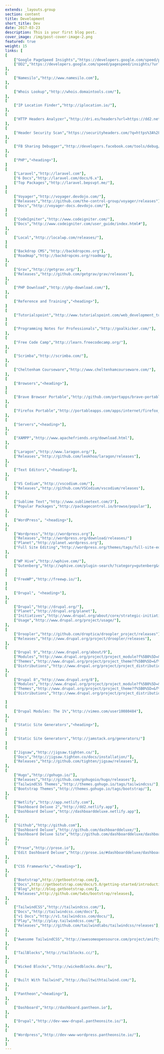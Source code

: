 ```yaml
---
extends: _layouts.group
section: content
title: Development
short_title: Dev
date: 2017-03-23
description: This is your first blog post.
cover_image: /img/post-cover-image-2.png
featured: true
weight: 15
links: [
[
    ["Google PageSpeed Insights","https://developers.google.com/speed/pagespeed/insights/"],
    ["DD2","https://developers.google.com/speed/pagespeed/insights/?url=https%3A%2F%2Fdd2.netlify.app%2F"],
],
[
    ["Namesilo","http://www.namesilo.com"],
],
[
    ["Whois Lookup","http://whois.domaintools.com/"],
],
[
    ["IP Location Finder","http://iplocation.io/"],
],
[
    ["HTTP Headers Analyzer","http://dri.es/headers?url=https://dd2.netlify.app"],
],
[
    ["Header Security Scan","https://securityheaders.com/?q=https%3A%2F%2Fdd2.netlify.app%2F"],
],
[
    ["FB Sharing Debugger","http://developers.facebook.com/tools/debug/"],
],
[
    ["PHP","<heading>"],
]
[
    ["Laravel","http://laravel.com"],
    ["6 Docs","http://laravel.com/docs/6.x"],
    ["Top Packages","http://laravel.bepsvpt.me/"],
]
[
    ["Voyager","http://voyager.devdojo.com/"],
    ["Releases","http://github.com/the-control-group/voyager/releases"],
    ["Docs","http://voyager-docs.devdojo.com/"],
]
[
    ["CodeIgniter","http://www.codeigniter.com/"],
    ["Docs","http://www.codeigniter.com/user_guide/index.html#"],
],
[
    ["Local","http://localwp.com/releases/"],
]
[
    ["Backdrop CMS","http://backdropcms.org"],
    ["Roadmap","http://backdropcms.org/roadmap"],
],
[
    ["Grav","http://getgrav.org/"],
    ["Releases","http://github.com/getgrav/grav/releases"],
],
[
    ["PHP Download","http://php-download.com/"],
],
[
    ["Reference and Training","<heading>"],
]
[
    ["Tutorialspoint","http://www.tutorialspoint.com/web_development_tutorials.htm"],
]
[
    ["Programming Notes for Professionals","http://goalkicker.com/"],
],
[
    ["Free Code Camp","http://learn.freecodecamp.org/"],
],
[
    ["Scrimba","http://scrimba.com/"],
],
[
    ["Cheltenham Courseware","http://www.cheltenhamcourseware.com/"],
],
[
    ["Browsers","<heading>"],
]
[
    ["Brave Browser Portable","http://github.com/portapps/brave-portable/releases"],
],
[
    ["Firefox Portable","http://portableapps.com/apps/internet/firefox_portable"],
],
[
    ["Servers","<heading>"],
],
[
    ["XAMPP","http://www.apachefriends.org/download.html"],
],
[
    ["Laragon","http://www.laragon.org/"],
    ["Releases","http://github.com/leokhoa/laragon/releases"],
],
[
    ["Text Editors","<heading>"],
],
[
    ["VS Codium","http://vscodium.com/"],
    ["Releases","http://github.com/VSCodium/vscodium/releases"],
],
[
    ["Sublime Text","http://www.sublimetext.com/3"],
    ["Popular Packages","http://packagecontrol.io/browse/popular"],
],
[
    ["WordPress", "<heading>"],
],
[
    ["Wordpress","http://wordpress.org"],
    ["Releases","http://wordpress.org/download/releases/"]
    ["Planet","http://planet.wordpress.org"],
    ["Full Site Editing","http://wordpress.org/themes/tags/full-site-editing/"],
],
[
    ["WP Hive","http://wphive.com/"],
    ["Gutenberg","http://wphive.com/plugin-search/?category=gutenberg&search=&sortby=active-installs-desc"],
]
[
    ["FreeWP","http://freewp.io/"],
]
[
    ["Drupal", "<heading>"],
],
[
    ["Drupal","http://drupal.org/"],
    ["Planet","http://drupal.org/planet"],
    ["Initiatives","http://www.drupal.org/about/core/strategic-initiatives"],
    ["Usage","http://www.drupal.org/project/usage/"],
],
[
    ["Droopler","http://github.com/droptica/droopler_project/releases"],
    ["Releases","http://www.drupal.org/project/droopler/releases"],
],
[
    ["Drupal 9","http://www.drupal.org/about/9"],
    ["Modules","http://www.drupal.org/project/project_module?f%5B0%5D=&f%5B1%5D=&f%5B2%5D=&f%5B3%5D=sm_core_compatibility%3A9&f%5B4%5D=sm_field_project_type%3Afull&f%5B5%5D=&f%5B6%5D=&text=&solrsort=ds_project_latest_release+desc&op=Search"],
    ["Themes","http://www.drupal.org/project/project_theme?f%5B0%5D=&f%5B1%5D=&f%5B2%5D=sm_core_compatibility%3A9&f%5B3%5D=sm_field_project_type%3Afull&f%5B4%5D=&f%5B5%5D=&text=&solrsort=ds_project_latest_release+desc&op=Search"],
    ["Distributions","http://www.drupal.org/project/project_distribution?f%5B0%5D=&f%5B1%5D=&f%5B2%5D=sm_core_compatibility%3A9&f%5B3%5D=sm_field_project_type%3Afull&f%5B4%5D=&f%5B5%5D=&text=&solrsort=ds_project_latest_release+desc&op=Search"],
],
[
    ["Drupal 8","http://www.drupal.org/8"],
    ["Modules","http://www.drupal.org/project/project_module?f%5B0%5D=&f%5B1%5D=&f%5B2%5D=&f%5B3%5D=sm_core_compatibility%3A8&f%5B4%5D=sm_field_project_type%3Afull&f%5B5%5D=&f%5B6%5D=&text=&solrsort=ds_project_latest_release+desc&op=Search"],
    ["Themes","http://www.drupal.org/project/project_theme?f%5B0%5D=&f%5B1%5D=&f%5B2%5D=sm_core_compatibility%3A8&f%5B3%5D=sm_field_project_type%3Afull&f%5B4%5D=&f%5B5%5D=&text=&solrsort=ds_project_latest_release+desc&op=Search"],
    ["Distributions","http://www.drupal.org/project/project_distribution?f%5B0%5D=&f%5B1%5D=&f%5B2%5D=sm_core_compatibility%3A8&f%5B3%5D=sm_field_project_type%3Afull&f%5B4%5D=&f%5B5%5D=&text=&solrsort=ds_project_latest_release+desc&op=Search"],

]
[
    ["Drupal Modules: The 1%","http://vimeo.com/user10080484"],
],
[
    ["Static Site Generators","<heading>"],
]
[
    ["Static Site Generators","http://jamstack.org/generators/"]
]
[
    ["Jigsaw","http://jigsaw.tighten.co/"],
    ["Docs","http://jigsaw.tighten.co/docs/installation/"],
    ["Releases","http://github.com/tighten/jigsaw/releases"],
],
[
    ["Hugo","http://gohugo.io/"],
    ["Releases","http://github.com/gohugoio/hugo/releases"],
    ["TailwindCSS Themes","http://themes.gohugo.io/tags/tailwindcss/"],
    ["Bootstrap Themes","http://themes.gohugo.io/tags/bootstrap/"],
],
[
    ["Netlify","http://app.netlify.com"],
    ["Dashboard Deluxe 2","http://dd2.netlify.app"],
    ["Dashboard Deluxe","http://dashboarddeluxe.netlify.app"],
],
[
    ["Github","http://github.com"],
    ["Dashboard Deluxe","http://github.com/dashboarddeluxe/"],
    ["Dashboard Deluxe Site","http://github.com/dashboarddeluxe/dashboarddeluxe.github.io"],
],
[
    ["Prose","http://prose.io"],
    ["Edit Dashboard Deluxe","http://prose.io/#dashboarddeluxe/dashboarddeluxe.github.io/edit/master/index.md"],
],
[
    ["CSS Frameworks","<heading>"],
],
[
    ["Bootstrap",http://getbootstrap.com/],
    ["Docs",http://getbootstrap.com/docs/5.0/getting-started/introduction/],
    ["Blog",http://blog.getbootstrap.com/],
    ["Releases",http://github.com/twbs/bootstrap/releases],
],
[
    ["TailwindCSS","http://tailwindcss.com/"],
    ["Docs","http://tailwindcss.com/docs"],
    ["v1 Docs","http://v1.tailwindcss.com/docs/"],
    ["Play","http://play.tailwindcss.com/"],
    ["Releases","http://github.com/tailwindlabs/tailwindcss/releases"],
],
[
    ["Awesome TailwindCSS","http://awesomeopensource.com/project/aniftyco/awesome-tailwindcss"],
],
[
    ["TailBlocks","http://tailblocks.cc/"],
],
[
    ["Wicked Blocks","http://wickedblocks.dev/"],
],
[
    ["Built With Tailwind","http://builtwithtailwind.com/"],
],
[
    ["Pantheon","<heading>"],
],
[
    ["Dashboard","http://dashboard.pantheon.io"],
],
[
    ["Drupal","http://dev-www-drupal.pantheonsite.io/"],
],
[
    ["Wordpress","http://dev-www-wordpress.pantheonsite.io/"],
],
]
---
```


